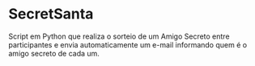 # SecretSanta
Script em Python que realiza o sorteio de um Amigo Secreto entre participantes e envia automaticamente um e-mail informando quem é o amigo secreto de cada um.
